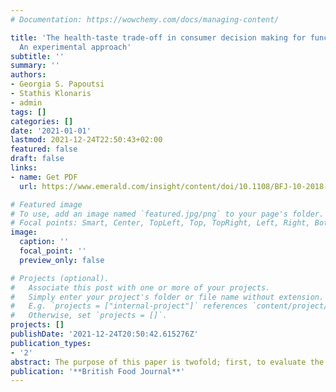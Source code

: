 ```yaml
---
# Documentation: https://wowchemy.com/docs/managing-content/

title: 'The health-taste trade-off in consumer decision making for functional snacks:
  An experimental approach'
subtitle: ''
summary: ''
authors:
- Georgia S. Papoutsi
- Stathis Klonaris
- admin
tags: []
categories: []
date: '2021-01-01'
lastmod: 2021-12-24T22:50:43+02:00
featured: false
draft: false
links: 
- name: Get PDF
  url: https://www.emerald.com/insight/content/doi/10.1108/BFJ-10-2018-0694/full/html

# Featured image
# To use, add an image named `featured.jpg/png` to your page's folder.
# Focal points: Smart, Center, TopLeft, Top, TopRight, Left, Right, BottomLeft, Bottom, BottomRight.
image:
  caption: ''
  focal_point: ''
  preview_only: false

# Projects (optional).
#   Associate this post with one or more of your projects.
#   Simply enter your project's folder or file name without extension.
#   E.g. `projects = ["internal-project"]` references `content/project/deep-learning/index.md`.
#   Otherwise, set `projects = []`.
projects: []
publishDate: '2021-12-24T20:50:42.615276Z'
publication_types:
- '2'
abstract: The purpose of this paper is twofold; first, to evaluate the claim that consumers are willing to compromise on taste in order to obtain the potential health benefits from functional snacks; and second, to investigate the effect of expectations for the snacks, blind tasting and product information on hedonic judgments and willingness to pay (WTP). A sample of 160 subjects was recruited to participate in a lab experiment that combined hedonic evaluations and a series of non-hypothetical second-price Vickrey auctions, under blind or informed tasting conditions. Participants were also asked to complete a questionnaire about consumer preferences, purchasing habits and demographics. Results indicate that tasting and information have economically and statistically significant effects on overall food assessment with respect to prior product expectations. Provision of information regarding functional food components shortly before consumption makes consumers less strict on their taste evaluation and increases their WTP. This indicates that consumers are willing to partly sacrifice the pleasure of taste in order to improve the healthfulness of their diet. When information is provided after taste, it only exerts influence with respect to the carob-based snack. Furthermore, blind tasting has a negative effect on liking, irrespective of the product being evaluated. Finally, the econometric results reveal that older respondents tend to bid higher for functional snacks. This study contributes to the existing literature not only on the basis of the novelty of results but also on the methodological front, since it showcases the combined use of hedonic tests and auctions with real monetary incentives as a state of the art technique on eliciting consumers’ overall assessment for functional snacks. It also highlights important elements in the toolkit that marketers can use to influence products’ perceived health benefits, and thus consumption choices.
publication: '**British Food Journal**'
---
```

